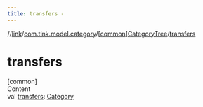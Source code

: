 ```yaml
---
title: transfers -
---
```

//[link](../../index.md)/[com.tink.model.category](../index.md)/[[common]CategoryTree](index.md)/[transfers](transfers.md)



# transfers  
[common]  
Content  
val [transfers](transfers.md): [Category](../[common]-category/index.md)  



